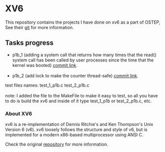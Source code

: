 # XV6

This repository contains the projects I have done on xv6 as a part of OSTEP,
See their [git](https://github.com/remzi-arpacidusseau/ostep-projects) for more information.
## Tasks progress
- p1b_1 (adding a system call that returns how many times that the read() system call has been called by user processes since the time that the kernel was booted) [commit link](https://github.com/mit-pdos/xv6-public/commit/95e70fd1429c72c92c64025bc13f74725f3ea164).<br><br>
- p1b_2 (add lock to make the counter thread-safe) [commit link](https://github.com/mit-pdos/xv6-public/commit/e97c8d06e9adf15059e13a4f758e08c3d3b6699c).

test files names: test_1_p1b.c test_2_p1b.c <br><br>
note: I added the file to the MakeFile to make it easy to test, 
so all you have to do is build the xv6 and inside of it type test_1_p1b or test_2_p1b.c, etc.
### About XV6

xv6 is a re-implementation of Dennis Ritchie's and Ken Thompson's Unix
Version 6 (v6).  xv6 loosely follows the structure and style of v6,
but is implemented for a modern x86-based multiprocessor using ANSI C.

Check the original [repository](https://github.com/mit-pdos/xv6-public) for more information. 
